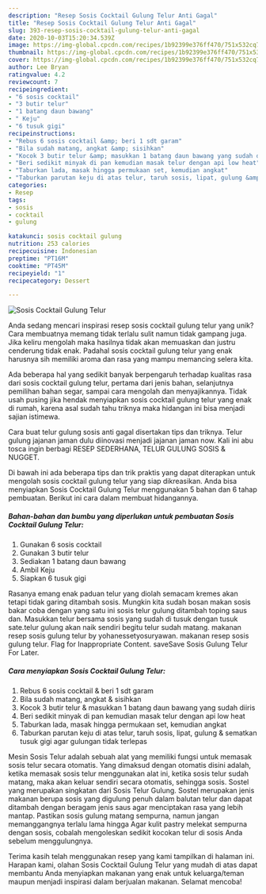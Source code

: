 ```yaml
---
description: "Resep Sosis Cocktail Gulung Telur Anti Gagal"
title: "Resep Sosis Cocktail Gulung Telur Anti Gagal"
slug: 393-resep-sosis-cocktail-gulung-telur-anti-gagal
date: 2020-10-03T15:20:34.539Z
image: https://img-global.cpcdn.com/recipes/1b92399e376ff470/751x532cq70/sosis-cocktail-gulung-telur-foto-resep-utama.jpg
thumbnail: https://img-global.cpcdn.com/recipes/1b92399e376ff470/751x532cq70/sosis-cocktail-gulung-telur-foto-resep-utama.jpg
cover: https://img-global.cpcdn.com/recipes/1b92399e376ff470/751x532cq70/sosis-cocktail-gulung-telur-foto-resep-utama.jpg
author: Lee Bryan
ratingvalue: 4.2
reviewcount: 7
recipeingredient:
- "6 sosis cocktail"
- "3 butir telur"
- "1 batang daun bawang"
- " Keju"
- "6 tusuk gigi"
recipeinstructions:
- "Rebus 6 sosis cocktail &amp; beri 1 sdt garam"
- "Bila sudah matang, angkat &amp; sisihkan"
- "Kocok 3 butir telur &amp; masukkan 1 batang daun bawang yang sudah diiris"
- "Beri sedikit minyak di pan kemudian masak telur dengan api low heat"
- "Taburkan lada, masak hingga permukaan set, kemudian angkat"
- "Taburkan parutan keju di atas telur, taruh sosis, lipat, gulung &amp; sematkan tusuk gigi agar gulungan tidak terlepas"
categories:
- Resep
tags:
- sosis
- cocktail
- gulung

katakunci: sosis cocktail gulung 
nutrition: 253 calories
recipecuisine: Indonesian
preptime: "PT16M"
cooktime: "PT45M"
recipeyield: "1"
recipecategory: Dessert

---
```



![Sosis Cocktail Gulung Telur](https://img-global.cpcdn.com/recipes/1b92399e376ff470/751x532cq70/sosis-cocktail-gulung-telur-foto-resep-utama.jpg)

Anda sedang mencari inspirasi resep sosis cocktail gulung telur yang unik? Cara membuatnya memang tidak terlalu sulit namun tidak gampang juga. Jika keliru mengolah maka hasilnya tidak akan memuaskan dan justru cenderung tidak enak. Padahal sosis cocktail gulung telur yang enak harusnya sih memiliki aroma dan rasa yang mampu memancing selera kita.

Ada beberapa hal yang sedikit banyak berpengaruh terhadap kualitas rasa dari sosis cocktail gulung telur, pertama dari jenis bahan, selanjutnya pemilihan bahan segar, sampai cara mengolah dan menyajikannya. Tidak usah pusing jika hendak menyiapkan sosis cocktail gulung telur yang enak di rumah, karena asal sudah tahu triknya maka hidangan ini bisa menjadi sajian istimewa.

Cara buat telur gulung sosis anti gagal disertakan tips dan triknya. Telur gulung jajanan jaman dulu diinovasi menjadi jajanan jaman now. Kali ini abu tosca ingin berbagi RESEP SEDERHANA, TELUR GULUNG SOSIS &amp; NUGGET.


Di bawah ini ada beberapa tips dan trik praktis yang dapat diterapkan untuk mengolah sosis cocktail gulung telur yang siap dikreasikan. Anda bisa menyiapkan Sosis Cocktail Gulung Telur menggunakan 5 bahan dan 6 tahap pembuatan. Berikut ini cara dalam membuat hidangannya.

<!--inarticleads1-->

##### Bahan-bahan dan bumbu yang diperlukan untuk pembuatan Sosis Cocktail Gulung Telur:

1. Gunakan 6 sosis cocktail
1. Gunakan 3 butir telur
1. Sediakan 1 batang daun bawang
1. Ambil  Keju
1. Siapkan 6 tusuk gigi


Rasanya emang enak paduan telur yang diolah semacam kremes akan tetapi tidak garing ditambah sosis. Mungkin kita sudah bosan makan sosis bakar coba dengan yang satu ini sosis telur gulung ditambah toping saus dan. Masukkan telur bersama sosis yang sudah di tusuk dengan tusuk sate.telur gulung akan naik sendiri begitu telur sudah matang. makanan resep sosis gulung telur by yohanessetyosuryawan. makanan resep sosis gulung telur. Flag for Inappropriate Content. saveSave Sosis Gulung Telur For Later. 

<!--inarticleads2-->

##### Cara menyiapkan Sosis Cocktail Gulung Telur:

1. Rebus 6 sosis cocktail &amp; beri 1 sdt garam
1. Bila sudah matang, angkat &amp; sisihkan
1. Kocok 3 butir telur &amp; masukkan 1 batang daun bawang yang sudah diiris
1. Beri sedikit minyak di pan kemudian masak telur dengan api low heat
1. Taburkan lada, masak hingga permukaan set, kemudian angkat
1. Taburkan parutan keju di atas telur, taruh sosis, lipat, gulung &amp; sematkan tusuk gigi agar gulungan tidak terlepas


Mesin Sosis Telur adalah sebuah alat yang memiliki fungsi untuk memasak sosis telur secara otomatis. Yang dimaksud dengan otomatis disini adalah, ketika memasak sosis telur menggunakan alat ini, ketika sosis telur sudah matang, maka akan keluar sendiri secara otomatis, sehingga sosis. Sostel yang merupakan singkatan dari Sosis Telur Gulung. Sostel merupakan jenis makanan berupa sosis yang digulung penuh dalam balutan telur dan dapat ditambah dengan beragam jenis saus agar menciptakan rasa yang lebih mantap. Pastikan sosis gulung matang sempurna, namun jangan memanggangnya terlalu lama hingga Agar kulit pastry melekat sempurna dengan sosis, cobalah mengoleskan sedikit kocokan telur di sosis Anda sebelum menggulungnya. 

Terima kasih telah menggunakan resep yang kami tampilkan di halaman ini. Harapan kami, olahan Sosis Cocktail Gulung Telur yang mudah di atas dapat membantu Anda menyiapkan makanan yang enak untuk keluarga/teman maupun menjadi inspirasi dalam berjualan makanan. Selamat mencoba!
